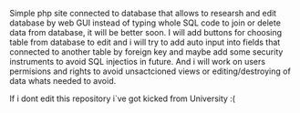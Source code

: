 Simple php site connected to database that allows to researsh and edit database by web GUI instead of typing whole SQL code to join or delete data from database, it will be better soon.
I will add buttons for choosing table from database to edit and i will try to add auto input into fields that connected to another table by foreign key and maybe add some security 
instruments to avoid SQL injectios in future. And i will work on users permisions and rights to avoid unsactcioned views or editing/destroying of data whats needed to avoid.






If i dont edit this repository i`ve got kicked from University :(
